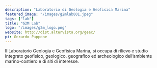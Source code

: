 ```yaml
---
description: "Laboratorio di Geologia e Geofisica Marina"
featured_image: "/images/g2mlab001.jpeg"
tags: ["lab"]
title: "G2M Lab"
logo: "/images/g2m_logo.png"
website: http://dist.altervista.org/geac/
pi: Gerardo Pappone
---
```


Il Laboratorio Geologia e Geofisica Marina, si occupa di rilievo e studio integrato geofisico, geologico, geografico ed archeologico dell’ambiente marino-costiero e di siti di interesse.
